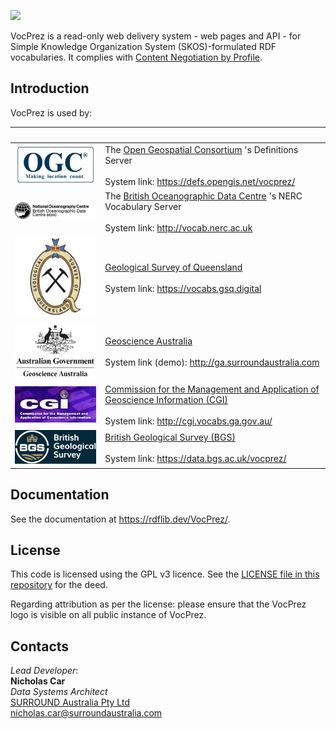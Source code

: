 ![](vocprez/view/style/VocPrez.300.png)  

VocPrez is a read-only web delivery system - web pages and API - for Simple Knowledge Organization System (SKOS)-formulated RDF vocabularies. It complies with [Content Negotiation by Profile](https://w3c.github.io/dx-connegp/connegp/).

## Introduction
VocPrez is used by:

&nbsp; | &nbsp;  
--- | ---  
![](vocprez/view/style/logo-ogc-200.png) | The [Open Geospatial Consortium](https://www.ogc.org/) 's Definitions Server<br /><br />System link: <https://defs.opengis.net/vocprez/>  
![](vocprez/view/style/logo-bodc-bw.png) | The [British Oceanographic Data Centre](https://www.bodc.ac.uk/) 's NERC Vocabulary Server<br /><br />System link: <http://vocab.nerc.ac.uk>  
![](vocprez/view/style/logo-gsq-200.jpg) | [Geological Survey of Queensland](https://www.business.qld.gov.au/industries/mining-energy-water/resources/geoscience-information/gsq) <br /><br />System link: <https://vocabs.gsq.digital>  
![](vocprez/view/style/logo-ga-200.jpg) | [Geoscience Australia](https://www.ga.gov.au) <br /><br />System link (demo): <http://ga.surroundaustralia.com>  
![](vocprez/view/style/logo-cgi-200.jpg) | [Commission for the Management and Application of Geoscience Information (CGI)](http://www.cgi-iugs.org/) <br /><br />System link: <http://cgi.vocabs.ga.gov.au/>  
![](vocprez/view/style/logo-bgs-200.png) | [British Geological Survey (BGS)](https://bgs.ac.uk/) <br /><br />System link: <https://data.bgs.ac.uk/vocprez/>  
    
## Documentation     
     
See the documentation at <https://rdflib.dev/VocPrez/>.

## License

This code is licensed using the GPL v3 licence. See the [LICENSE file in this repository](LICENSE) for the deed. 

Regarding attribution as per the license: please ensure that the VocPrez logo is visible on all public instance of VocPrez.

## Contacts
*Lead Developer*:  
**Nicholas Car**  
*Data Systems Architect*  
[SURROUND Australia Pty Ltd](http://surroundaustralia.com)  
<nicholas.car@surroundaustralia.com>
